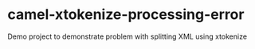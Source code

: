 # camel-xtokenize-processing-error
Demo project to demonstrate problem with splitting XML using xtokenize
